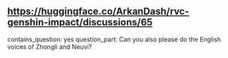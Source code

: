 ## https://huggingface.co/ArkanDash/rvc-genshin-impact/discussions/65

contains_question: yes
question_part: Can you also please do the English voices of Zhongli and Neuvi?